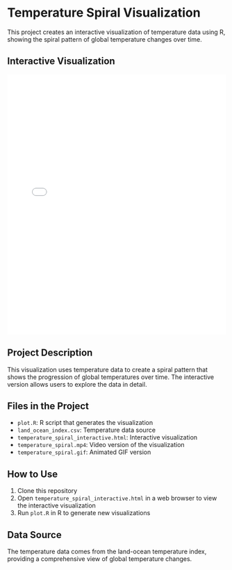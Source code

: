 # Temperature Spiral Visualization

This project creates an interactive visualization of temperature data using R, showing the spiral pattern of global temperature changes over time.

## Interactive Visualization

<iframe src="temperature_spiral_interactive.html" width="100%" height="600px" frameborder="0"></iframe>

## Project Description

This visualization uses temperature data to create a spiral pattern that shows the progression of global temperatures over time. The interactive version allows users to explore the data in detail.

## Files in the Project

- `plot.R`: R script that generates the visualization
- `land_ocean_index.csv`: Temperature data source
- `temperature_spiral_interactive.html`: Interactive visualization
- `temperature_spiral.mp4`: Video version of the visualization
- `temperature_spiral.gif`: Animated GIF version

## How to Use

1. Clone this repository
2. Open `temperature_spiral_interactive.html` in a web browser to view the interactive visualization
3. Run `plot.R` in R to generate new visualizations

## Data Source

The temperature data comes from the land-ocean temperature index, providing a comprehensive view of global temperature changes. 